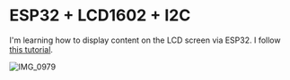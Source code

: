 # ESP32 + LCD1602 + I2C

I'm learning how to display content on the LCD screen via ESP32. I follow [this tutorial](https://randomnerdtutorials.com/esp32-esp8266-i2c-lcd-arduino-ide/).

![IMG_0979](https://user-images.githubusercontent.com/72242664/118071681-70172080-b3d2-11eb-91a2-f35ddd584d7c.jpg)
